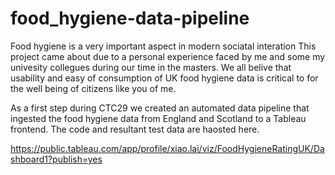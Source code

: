 # food_hygiene-data-pipeline


Food hygiene is a very important aspect in modern sociatal interation 
This project came about due to a personal experience faced by me and some my univesity collegues during our time in the masters.
We all belive that usability and easy of consumption of UK food hygiene data is critical to for the well being of citizens like you of me.

As a first step during CTC29 we created an automated data pipeline that ingested the food hygiene data from England and Scotland to a Tableau frontend. 
The code and resultant test data are haosted here. 

https://public.tableau.com/app/profile/xiao.lai/viz/FoodHygieneRatingUK/Dashboard1?publish=yes
